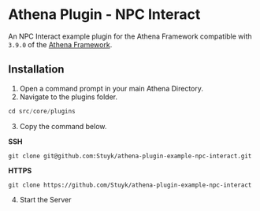 # Athena Plugin - NPC Interact

An NPC Interact example plugin for the Athena Framework compatible with `3.9.0` of the [Athena Framework](https://athenaframework.com/).

## Installation

1. Open a command prompt in your main Athena Directory.
2. Navigate to the plugins folder.

```ts
cd src/core/plugins
```

3. Copy the command below.

**SSH**

```
git clone git@github.com:Stuyk/athena-plugin-example-npc-interact.git
```

**HTTPS**
```
git clone https://github.com/Stuyk/athena-plugin-example-npc-interact
```

4. Start the Server
